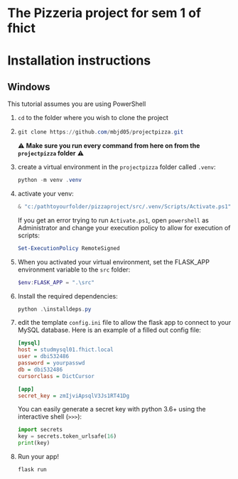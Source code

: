 # The Pizzeria project for sem 1 of fhict

# Installation instructions

## Windows

This tutorial assumes you are using PowerShell

1. `cd` to the folder where you wish to clone the project

2. ```powershell
   git clone https://github.com/mbjd05/projectpizza.git
   ```

   ⚠️ **Make sure you run every command from here on from the `projectpizza` folder** ⚠️

3. create a virtual environment in the `projectpizza` folder called `.venv`:

   ```powershell
   python -m venv .venv
   ```

4. activate your venv:

   ```powershell
   & "c:/pathtoyourfolder/pizzaproject/src/.venv/Scripts/Activate.ps1"
   ```

   If you get an error trying to run `Activate.ps1`, open `powershell` as Administrator and change your execution policy to allow for execution of scripts:

   ```powershell
   Set-ExecutionPolicy RemoteSigned
   ```

5.  When you activated your virtual environment, set the FLASK_APP environment variable to the `src` folder:

    ```powershell
    $env:FLASK_APP = ".\src"
    ```

6. Install the required dependencies:

    ```powershell
    python .\installdeps.py
    ```

7. edit the template `config.ini` file to allow the flask app to connect to your MySQL database. Here is an example of a filled out config file:

    ```ini
    [mysql]
    host = studmysql01.fhict.local
    user = dbi532486
    password = yourpasswd
    db = dbi532486
    cursorclass = DictCursor
    
    [app]
    secret_key = zmIjviApsqlV3Js1RT41Dg
    ```

    You can easily generate a secret key  with python 3.6+ using the interactive shell (`>>>`):

    ```python
    import secrets
    key = secrets.token_urlsafe(16)
    print(key)
    ```

8. Run your app!

   ```powershell
   flask run
   ```